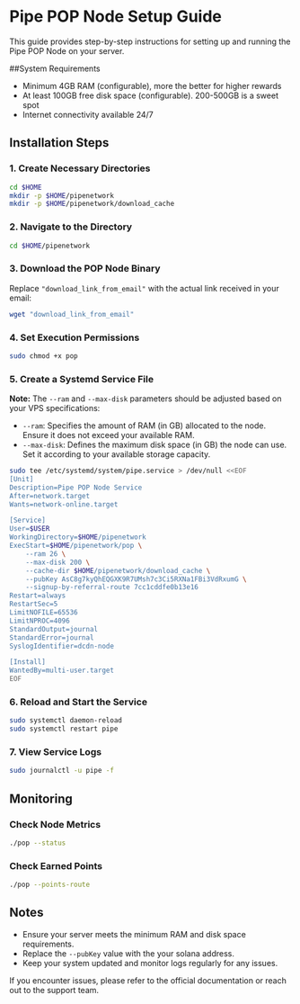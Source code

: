 # Pipe POP Node Setup Guide
This guide provides step-by-step instructions for setting up and running the Pipe POP Node on your server.

##System Requirements
- Minimum 4GB RAM (configurable), more the better for higher rewards
- At least 100GB free disk space (configurable). 200-500GB is a sweet spot
- Internet connectivity available 24/7

## Installation Steps
### 1. Create Necessary Directories
```bash
cd $HOME
mkdir -p $HOME/pipenetwork
mkdir -p $HOME/pipenetwork/download_cache
```

### 2. Navigate to the Directory
```bash
cd $HOME/pipenetwork
```

### 3. Download the POP Node Binary
Replace `"download_link_from_email"` with the actual link received in your email:
```bash
wget "download_link_from_email"
```

### 4. Set Execution Permissions
```bash
sudo chmod +x pop
```

### 5. Create a Systemd Service File

**Note:** The `--ram` and `--max-disk` parameters should be adjusted based on your VPS specifications:
- `--ram`: Specifies the amount of RAM (in GB) allocated to the node. Ensure it does not exceed your available RAM.
- `--max-disk`: Defines the maximum disk space (in GB) the node can use. Set it according to your available storage capacity.


```bash
sudo tee /etc/systemd/system/pipe.service > /dev/null <<EOF
[Unit]
Description=Pipe POP Node Service
After=network.target
Wants=network-online.target

[Service]
User=$USER
WorkingDirectory=$HOME/pipenetwork
ExecStart=$HOME/pipenetwork/pop \
    --ram 26 \
    --max-disk 200 \
    --cache-dir $HOME/pipenetwork/download_cache \
    --pubKey AsC8g7kyQhEQGXK9R7UMsh7c3Ci5RXNa1FBi3VdRxumG \
    --signup-by-referral-route 7cc1cddfe0b13e16
Restart=always
RestartSec=5
LimitNOFILE=65536
LimitNPROC=4096
StandardOutput=journal
StandardError=journal
SyslogIdentifier=dcdn-node

[Install]
WantedBy=multi-user.target
EOF
```

### 6. Reload and Start the Service
```bash
sudo systemctl daemon-reload
sudo systemctl restart pipe
```

### 7. View Service Logs
```bash
sudo journalctl -u pipe -f
```

## Monitoring
### Check Node Metrics
```bash
./pop --status
```

### Check Earned Points
```bash
./pop --points-route
```

## Notes
- Ensure your server meets the minimum RAM and disk space requirements.
- Replace the `--pubKey` value with the your solana address.
- Keep your system updated and monitor logs regularly for any issues.

If you encounter issues, please refer to the official documentation or reach out to the support team.

